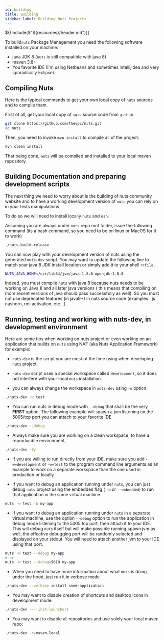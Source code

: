 ```yaml
---
id: building
title: Building
sidebar_label: Building Nuts Projects
---
```


${{include($"${resources}/header.md")}}

To build`nuts` Package Management you need the following software installed on your machine:
* java JDK 8 (`nuts` is still compatible with java 8)
* maven 3.8+
* You favorite IDE (I'm using Netbeans and sometimes IntellijIdea and very sporadically Eclipse)

## Compiling Nuts
Here is the typical commands to get your own local copy of `nuts` sources and to compile them.

First of all, get your local copy of `nuts` source code from `github` 

```bash
git clone https://github.com/thevpc/nuts.git
cd nuts
```

Then, you need to invoke `mvn install` to compile all of the project:

```bash
mvn clean install
```

That being done, `nuts` will be compiled and installed to your local maven repository.


## Building Documentation and preparing development scripts

The next thing we need to worry about is the building of nuts community website and to have a working development version of `nuts` you can rely on in your tests manipulations.

To do so we will need to install locally ```nuts``` and ```nsh```.

Assuming you are always under `nuts` repo root folder, issue the following command (its a bash command, so you need to be on linux or MacOS for it to work)

```bash
./nuts-build-release
```

You can now play with your development version of nuts using the generated `nuts-dev` script.
You may want to update the following line to match your java 8 JDK install location or simply add it to your shell `rcfile`.

```sh
NUTS_JAVA_HOME=/usr/lib64/jvm/java-1.8.0-openjdk-1.8.0
```

Indeed, you must compile `nuts` with java 8 because nuts needs to be working on Java 8 and all later java versions (
this means that compiling on more recent versions of java should pass successfully as well). So you must
not use deprecated features (in java9+) in nuts source code (examples : js nashorn, rmi activation, etc...)


## Running, testing and working with nuts-dev, in development environment

Here are some tips when working on nuts project or even working on an application that builds on `nuts` using NAF (aka Nuts Application Framework) for example:

* ```nuts-dev``` is the script you are most of the time using when developing `nuts` project.

* ```nuts-dev``` script uses a special workspace called ```development```, so it does not interfere with your local `nuts` installation.

* you can always change the workspace in ```nuts-dev``` using ```-w``` option
```sh 
./nuts-dev -w test
```


* You can run nuts in debug mode with `--debug` that shall be the very **FIRST** option. The following example will spawn a jvm listening on the 5005/tcp port you can attach to your favorite IDE.

```sh 
./nuts-dev --debug
```

* Always make sure you are working on a clean workspace, to have a reproducible environment,
```sh 
./nuts-dev -Zy
```

* If you are willing to run directly from your IDE, make sure you add `-w=development` or `-w=test` to
  the program command line arguments as an example to work on a separate workspace than the one used in production or locally

* If you want to debug an application running under `nuts`, you can just debug `nuts` project using the embedded flag
  ( `-b` or `--embedded`) to run that application in the same virtual machine
```sh 
nuts -w test -b my-app
```

* If you want to debug an application running under `nuts` in a separate virtual machine, use the option `--debug` option to run the application in debug mode listening to the 5005 tcp port, then attach it to your IDE. This will debug  `nuts` itself but will make possible running spawn jvm as well, the effective debugging port will be randomly selected and  displayed on your stdout. You will need to attach another jvm to your IDE using that port.

```sh 
nuts -w test --debug my-app
# or
nuts -w test --debug=5010 my-app
```

* When you need to have more information about what `nuts` is doing under the hood, just run it in verbose mode

```sh 
./nuts-dev --verbose install some-application
```

* You may want to disable creation of shortcuts and desktop icons in development mode:
```sh 
./nuts-dev ---!init-launchers
```


* You may want to disable all repositories and use solely your local maven repo:

```sh 
./nuts-dev -r=maven-local
```
